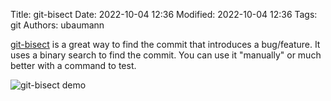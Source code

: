Title: git-bisect
Date: 2022-10-04 12:36
Modified: 2022-10-04 12:36
Tags: git
Authors: ubaumann

[git-bisect](git-scm.com/docs/git-bisect) is a great way to find the commit that introduces a bug/feature. It uses a binary search to find the commit. You can use it "manually" or much better with a command to test.

![git-bisect demo]({static}/images/202210_git_bisect.jpg)
